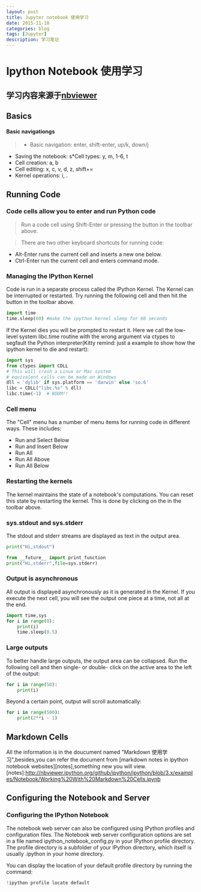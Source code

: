 ```yaml
---
layout: post
title: Jupyter notebook 使用学习
date: 2015-11-10
categories: blog
tags: [Jupyter]
description: 学习笔记
---
```


# Ipython Notebook 使用学习

## 学习内容来源于[nbviewer][nbviewer]
[nbviewer]:http://nbviewer.ipython.org/github/ipython/ipython/blob/3.x/examples/Notebook/Index.ipynb

## Basics

#### Basic navigationgs
>* Basic navigation: enter, shift-enter, up/k, down/j
* Saving the notebook: s*Cell types: y, m, 1-6, t
* Cell creation: a, b
* Cell editing: x, c, v, d, z, shift+=
* Kernel operations: i, .

## Running Code

### Code cells allow you to enter and run Python code
>Run a code cell using Shift-Enter or pressing the  button in the toolbar above.


>There are two other keyboard shortcuts for running code:
* Alt-Enter runs the current cell and inserts a new one below.
* Ctrl-Enter run the current cell and enters command mode.

### Managing the IPython Kernel

Code is run in a separate process called the IPython Kernel. The Kernel can be interrupted or restarted. Try running the following cell and then hit the button in the toolbar above.


```python
import time
time.sleep(60) #make the ipython kernel sleep for 60 seconds
```

If the Kernel dies you will be prompted to restart it. Here we call the low-level system libc.time routine with the wrong argument via ctypes to segfault the Python interpreter(Kitty remind: just a example to show how the ipython kernel to die and restart):


```python
import sys
from ctypes import CDLL
# This will crash a Linux or Mac system
# equivalent calls can be made on Windows
dll = 'dylib' if sys.platform == 'darwin' else 'so.6'
libc = CDLL("libc.%s" % dll) 
libc.time(-1)  # BOOM!!
```

### Cell menu
The "Cell" menu has a number of menu items for running code in different ways. These includes:

* Run and Select Below
* Run and Insert Below
* Run All
* Run All Above
* Run All Below

### Restarting the kernels
The kernel maintains the state of a notebook's computations. You can reset this state by restarting the kernel. This is done by clicking on the  in the toolbar above.

### sys.stdout and sys.stderr
The stdout and stderr streams are displayed as text in the output area.


```python
print("Hi,stdout")
```


```python
from __future__ import print_function
print("Hi,stderr",file=sys.stderr)
```

### Output is asynchronous
All output is displayed asynchronously as it is generated in the Kernel. If you execute the next cell, you will see the output one piece at a time, not all at the end.


```python
import time,sys
for i in range(8):
    print(i)
    time.sleep(0.5)
```

### Large outputs
To better handle large outputs, the output area can be collapsed. Run the following cell and then single- or double- click on the active area to the left of the output:


```python
for i in range(50):
    print(i)
```

Beyond a certain point, output will scroll automatically:


```python
for i in range(500):
    print(2**i - 1)
```

## Markdown Cells
All the information is in the doucument named "Markdown 使用学习",besides,you can refer the document from [markdown notes in ipython notebook websites][notes],something new you will view.
[notes]:http://nbviewer.ipython.org/github/ipython/ipython/blob/3.x/examples/Notebook/Working%20With%20Markdown%20Cells.ipynb

## Configuring the Notebook and Server
### Configuring the IPython Notebook
The notebook web server can also be configured using IPython profiles and configuration files. The Notebook web server configuration options are set in a file named ipython_notebook_config.py in your IPython profile directory. The profile directory is a subfolder of your IPython directory, which itself is usually .ipython in your home directory.



You can display the location of your default profile directory by running the command:




```python
!ipython profile locate default
```
